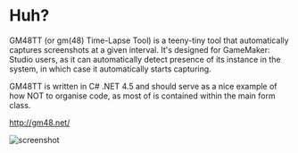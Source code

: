 # Huh?

GM48TT (or gm(48) Time-Lapse Tool) is a teeny-tiny tool that automatically captures screenshots at a given interval.
It's designed for GameMaker: Studio users, as it can automatically detect presence of its instance in the system, in which case
it automatically starts capturing.

GM48TT is written in C# .NET 4.5 and should serve as a nice example of how NOT to organise code, as most of is contained within the main form class.

http://gm48.net/

![screenshot](https://dl.dropboxusercontent.com/u/60383548/gm48screenshot.png)

